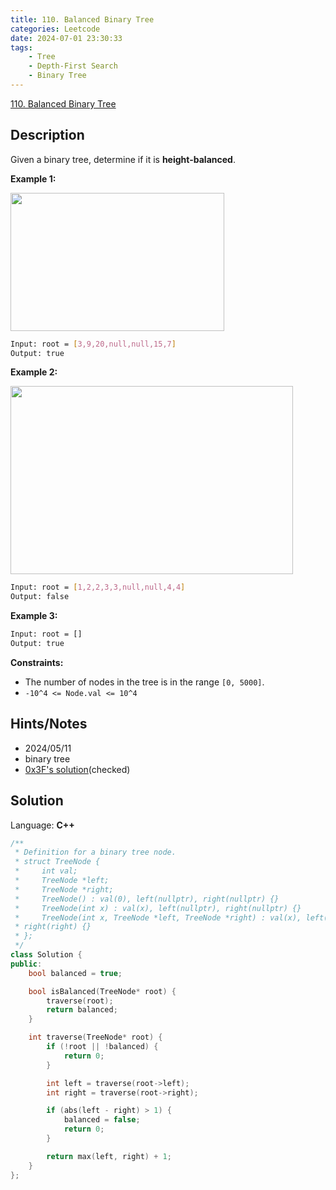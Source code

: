 ```yaml
---
title: 110. Balanced Binary Tree
categories: Leetcode
date: 2024-07-01 23:30:33
tags:
    - Tree
    - Depth-First Search
    - Binary Tree
---
```


[110. Balanced Binary Tree](https://leetcode.com/problems/balanced-binary-tree/description/)

## Description

Given a binary tree, determine if it is **height-balanced**.

**Example 1:**

<img alt="" src="https://assets.leetcode.com/uploads/2020/10/06/balance_1.jpg" style="width: 342px; height: 221px;">

```bash
Input: root = [3,9,20,null,null,15,7]
Output: true
```

**Example 2:**

<img alt="" src="https://assets.leetcode.com/uploads/2020/10/06/balance_2.jpg" style="width: 452px; height: 301px;">

```bash
Input: root = [1,2,2,3,3,null,null,4,4]
Output: false
```

**Example 3:**

```bash
Input: root = []
Output: true
```

**Constraints:**

- The number of nodes in the tree is in the range `[0, 5000]`.
- `-10^4 <= Node.val <= 10^4`

## Hints/Notes

- 2024/05/11
- binary tree
- [0x3F's solution](https://leetcode.cn/problems/balanced-binary-tree/solutions/2015068/ru-he-ling-huo-yun-yong-di-gui-lai-kan-s-c3wj/)(checked)

## Solution

Language: **C++**

```C++
/**
 * Definition for a binary tree node.
 * struct TreeNode {
 *     int val;
 *     TreeNode *left;
 *     TreeNode *right;
 *     TreeNode() : val(0), left(nullptr), right(nullptr) {}
 *     TreeNode(int x) : val(x), left(nullptr), right(nullptr) {}
 *     TreeNode(int x, TreeNode *left, TreeNode *right) : val(x), left(left),
 * right(right) {}
 * };
 */
class Solution {
public:
    bool balanced = true;

    bool isBalanced(TreeNode* root) {
        traverse(root);
        return balanced;
    }

    int traverse(TreeNode* root) {
        if (!root || !balanced) {
            return 0;
        }

        int left = traverse(root->left);
        int right = traverse(root->right);

        if (abs(left - right) > 1) {
            balanced = false;
            return 0;
        }

        return max(left, right) + 1;
    }
};
```
